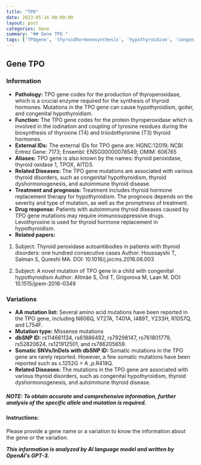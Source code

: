 ```yaml
---
title: "TPO"
date: 2023-05-16 00:00:00
layout: post
categories: Gene
summary: "## Gene TPO "
tags: ['TPOgene', 'thyroidhormonesynthesis', 'hypothyroidism', 'congenitalhypothyroidism', 'autoimmunethyroiddisease', 'missensemutations', 'somaticmutations', 'thyroidperoxidase']
---
```


## Gene TPO 

### Information
- **Pathology:** TPO gene codes for the production of thyroperoxidase, which is a crucial enzyme required for the synthesis of thyroid hormones. Mutations in the TPO gene can cause hypothyroidism, goiter, and congenital hypothyroidism. 
- **Function:** The TPO gene codes for the protein thyroperoxidase which is involved in the iodination and coupling of tyrosine residues during the biosynthesis of thyroxine (T4) and triiodothyronine (T3) thyroid hormones. 
- **External IDs:** The external IDs for TPO gene are: HGNC:12019; NCBI Entrez Gene: 7173; Ensembl: ENSG00000078549; OMIM: 606765
- **Aliases:** TPO gene is also known by the names: thyroid peroxidase, thyroid oxidase 1, TPOX, AITD3.
- **Related Diseases:** The TPO gene mutations are associated with various thyroid disorders, such as congenital hypothyroidism, thyroid dyshormonogenesis, and autoimmune thyroid disease.
- **Treatment and prognosis:** Treatment includes thyroid hormone replacement therapy for hypothyroidism. The prognosis depends on the severity and type of mutation, as well as the promptness of treatment.
- **Drug response:** Patients with autoimmune thyroid diseases caused by TPO gene mutations may require immunosuppressive drugs. Levothyroxine is used for thyroid hormone replacement in hypothyroidism.
- **Related papers:**

1. Subject: Thyroid peroxidase autoantibodies in patients with thyroid disorders: one hundred consecutive cases
    Author: Houssayshi T, Salman S, Qureshi MA.
    DOI: 10.1016/j.jocms.2016.06.003

2. Subject: A novel mutation of TPO gene in a child with congenital hypothyroidism
    Author: Altmäe S, Örd T, Grigorova M, Laan M.
    DOI: 10.1515/jpem-2016-0349
    
### Variations
- **AA mutation list:** Several amino acid mutations have been reported in the TPO gene, including N606Q, V727A, T401A, I489T, Y233H, R1057Q, and L754F.
- **Mutation type:** Missense mutations
- **dbSNP ID:** rs114661134, rs61886492, rs79298147, rs761801779, rs52820624, rs121912501, and rs786205659. 
- **Somatic SNVs/InDels with dbSNP ID:** Somatic mutations in the TPO gene are rarely reported. However, a few somatic mutations have been reported such as c.1252G > A ,p.R418Q.
- **Related Diseases:** The mutations in the TPO gene are associated with various thyroid disorders, such as congenital hypothyroidism, thyroid dyshormonogenesis, and autoimmune thyroid disease.

##### NOTE: To obtain accurate and comprehensive information, further analysis of the specific allele and mutation is required. 

#### Instructions:
Please provide a gene name or a variation to know the information about the gene or the variation.

**_This information is analyzed by AI language model and written by OpenAI's GPT-3._**